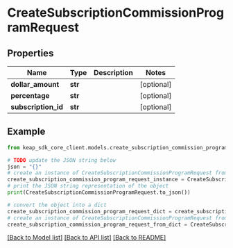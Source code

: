 # CreateSubscriptionCommissionProgramRequest


## Properties

Name | Type | Description | Notes
------------ | ------------- | ------------- | -------------
**dollar_amount** | **str** |  | [optional] 
**percentage** | **str** |  | [optional] 
**subscription_id** | **str** |  | [optional] 

## Example

```python
from keap_sdk_core_client.models.create_subscription_commission_program_request import CreateSubscriptionCommissionProgramRequest

# TODO update the JSON string below
json = "{}"
# create an instance of CreateSubscriptionCommissionProgramRequest from a JSON string
create_subscription_commission_program_request_instance = CreateSubscriptionCommissionProgramRequest.from_json(json)
# print the JSON string representation of the object
print(CreateSubscriptionCommissionProgramRequest.to_json())

# convert the object into a dict
create_subscription_commission_program_request_dict = create_subscription_commission_program_request_instance.to_dict()
# create an instance of CreateSubscriptionCommissionProgramRequest from a dict
create_subscription_commission_program_request_from_dict = CreateSubscriptionCommissionProgramRequest.from_dict(create_subscription_commission_program_request_dict)
```
[[Back to Model list]](../README.md#documentation-for-models) [[Back to API list]](../README.md#documentation-for-api-endpoints) [[Back to README]](../README.md)



